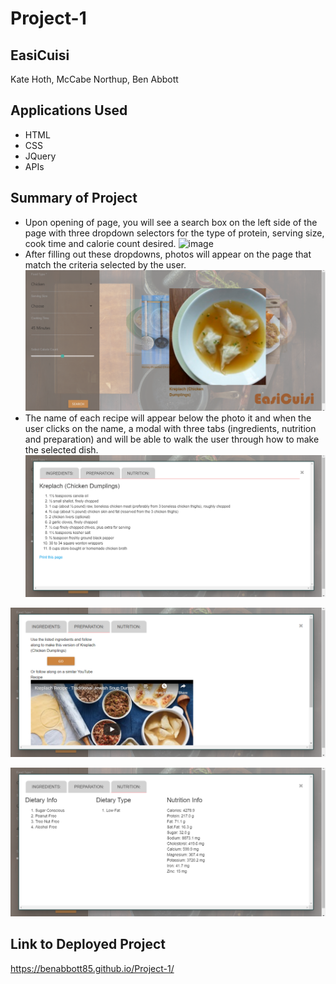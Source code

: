 # Project-1

## EasiCuisi
Kate Hoth, McCabe Northup, Ben Abbott

## Applications Used
- HTML
- CSS
- JQuery
- APIs

## Summary of Project
- Upon opening of page, you will see a search box on the left side of the page with three dropdown selectors for the type of protein, serving size, cook time and calorie count desired.
![image](assets/img//landingPage.png)
- After filling out these dropdowns, photos will appear on the page that match the criteria selected by the user.
![image](assets/img/madalPage.png)
- The name of each recipe will appear below the photo it and when the user clicks on the name, a modal with three tabs (ingredients, nutrition and preparation) and will be able to walk the user through how to make the selected dish.
![image](assets/img/ingredPage.png)

![image](assets/img/prepPage.png)

![image](assets/img/nutPage.png)


## Link to Deployed Project
https://benabbott85.github.io/Project-1/